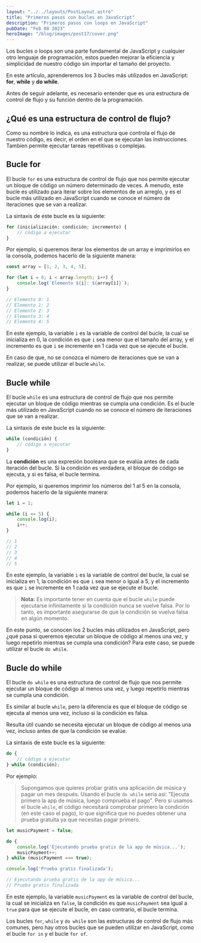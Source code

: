 ```yaml
---
layout: "../../layouts/PostLayout.astro"
title: "Primeros pasos con bucles en JavaScript"
description: "Primeros pasos con loops en JavaScript"
pubDate: "Feb 08 2023"
heroImage: "/blog/images/post17/cover.png"
---
```


Los bucles o loops son una parte fundamental de JavaScript y cualquier otro lenguaje de programación, estos pueden mejorar la eficiencia y simplicidad de nuestro código sin importar el tamaño del proyecto.

En este artículo, aprenderemos los 3 bucles más utilizados en JavaScript: **for**, **while** y **do while**.

Antes de seguir adelante, es necesario entender que es una estructura de control de flujo y su función dentro de la programación.

## ¿Qué es una estructura de control de flujo?

Como su nombre lo indica, es una estructura que controla el flujo de nuestro código, es decir, el orden en el que se ejecutan las instrucciones. Tambien permite ejecutar tareas repetitivas o complejas. 

## Bucle for

El bucle `for` es una estructura de control de flujo que nos permite ejecutar un bloque de código un número determinado de veces. A menudo, este bucle es utilizado para iterar sobre los elementos de un arreglo, y es el bucle más utilizado en JavaScript cuando se conoce el número de iteraciones que se van a realizar.

La sintaxis de este bucle es la siguiente:

```js
for (inicialización; condición; incremento) {
	// código a ejecutar
}
```

Por ejemplo, si queremos iterar los elementos de un array e imprimirlos en la consola, podemos hacerlo de la siguiente manera:

```js
const array = [1, 2, 3, 4, 5];

for (let i = 0; i < array.length; i++) {
	console.log(`Elemento ${i}: ${array[i]}`);
}

// Elemento 0: 1
// Elemento 1: 2
// Elemento 2: 3
// Elemento 3: 4
// Elemento 4: 5
```

En este ejemplo, la variable `i` es la variable de control del bucle, la cual se inicializa en 0, la condición es que `i` sea menor que el tamaño del array, y el incremento es que `i` se incremente en 1 cada vez que se ejecute el bucle. 

En caso de que, no se conozca el número de iteraciones que se van a realizar, se puede utilizar el bucle `while`.

## Bucle while

El bucle `while` es una estructura de control de flujo que nos permite ejecutar un bloque de código mientras se cumpla una condición. Es el bucle más utilizado en JavaScript cuando no se conoce el número de iteraciones que se van a realizar.

La sintaxis de este bucle es la siguiente:

```js
while (condición) {
	// código a ejecutar
}
```

La **condición** es una expresión booleana que se evalúa antes de cada iteración del bucle. Si la condición es verdadera, el bloque de código se ejecuta, y si es falsa, el bucle termina.

Por ejemplo, si queremos imprimir los números del 1 al 5 en la consola, podemos hacerlo de la siguiente manera:

```js
let i = 1;

while (i <= 5) {
	console.log(i);
	i++;
}

// 1
// 2
// 3
// 4
// 5
```

En este ejemplo, la variable `i` es la variable de control del bucle, la cual se inicializa en 1, la condición es que `i` sea menor o igual a 5, y el incremento es que `i` se incremente en 1 cada vez que se ejecute el bucle. 

> **Nota:** Es importante tener en cuenta que el bucle `while` puede ejecutarse infinitamente si la condición nunca se vuelve falsa. Por lo tanto, es importante asegurarse de que la condición se vuelva falsa en algún momento.

En este punto, se conocen los 2 bucles más utilizados en JavaScript, pero ¿qué pasa si queremos ejecutar un bloque de código al menos una vez, y luego repetirlo mientras se cumpla una condición? Para este caso, se puede utilizar el bucle `do while`.

## Bucle do while

El bucle `do while` es una estructura de control de flujo que nos permite ejecutar un bloque de código al menos una vez, y luego repetirlo mientras se cumpla una condición. 

Es similar al bucle `while`, pero la diferencia es que el bloque de código se ejecuta al menos una vez, incluso si la condición es falsa.

Resulta útil cuando se necesita ejecutar un bloque de código al menos una vez, incluso antes de que la condición se evalúe.

La sintaxis de este bucle es la siguiente:

```js
do {
	// código a ejecutar
} while (condición);
```

Por ejemplo: 

> Supongamos que quieres probar gratis una aplicación de música y pagar un mes después. Usando el bucle `do while` sería así: "Ejecuta primero la app de música, luego comprueba el pago".
> Pero si usamos el bucle `while`, el código necesitará comprobar primero la condición (en este caso el pago), lo que significa que no puedes obtener una prueba gratuita ya que necesitas pagar primero.

```js
let musicPayment = false;

do {
	console.log('Ejecutando prueba gratis de la app de música...');
	musicPayment++;
} while (musicPayment === true);

console.log('Prueba gratis finalizada');

// Ejecutando prueba gratis de la app de música...
// Prueba gratis finalizada
```

En este ejemplo, la variable `musicPayment` es la variable de control del bucle, la cual se inicializa en `false`, la condición es que `musicPayment` sea igual a `true` para que se ejecute el bucle, en caso contrario, el bucle termina.

Los bucles `for`, `while` y `do while` son las estructuras de control de flujo más comunes, pero hay otros bucles que se pueden utilizar en JavaScript, como el bucle `for in` y el bucle `for of`.